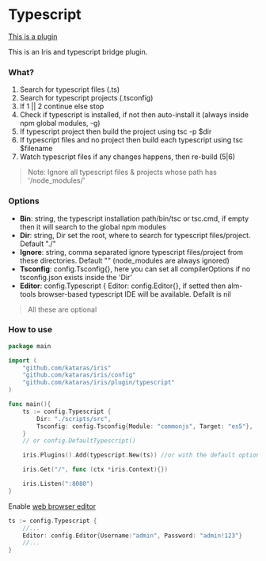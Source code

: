 # Typescript

[This is a plugin](https://github.com/kataras/iris/tree/master/plugin/typescript)

This is an Iris and typescript bridge plugin.

### What?

1. Search for typescript files (.ts)
2.    Search for typescript projects (.tsconfig)
3.    If 1 || 2 continue else stop
4.    Check if typescript is installed, if not then auto-install it (always inside npm global modules, -g)
5.    If typescript project then build the project using tsc -p $dir
6.    If typescript files and no project then build each typescript using tsc $filename
7.    Watch typescript files if any changes happens, then re-build (5|6)

 >Note: Ignore all typescript files & projects whose path has '/node_modules/'


### Options

 - **Bin**: string, the typescript installation path/bin/tsc or tsc.cmd, if empty then it will search to the global npm modules
 - **Dir**: string, Dir set the root, where to search for typescript files/project. Default "./" 
 - **Ignore**: string, comma separated ignore typescript files/project from these directories. Default "" (node_modules are always ignored) 
 - **Tsconfig**: config.Tsconfig{}, here you can set all compilerOptions if no tsconfig.json exists inside the 'Dir' 
 - **Editor**: config.Typescript { Editor: config.Editor{}, if setted then alm-tools browser-based typescript IDE will be available. Defailt is nil
 
 >All these are optional


### How to use

```go
package main

import (
    "github.com/kataras/iris"
    "github.com/kataras/iris/config"
    "github.com/kataras/iris/plugin/typescript"
)

func main(){
    ts := config.Typescript {
        Dir: "./scripts/src",
        Tsconfig: config.Tsconfig{Module: "commonjs", Target: "es5"}, 
    }
    // or config.DefaultTypescript()

    iris.Plugins().Add(typescript.New(ts)) //or with the default options just: typescript.New()

    iris.Get("/", func (ctx *iris.Context){})

    iris.Listen(":8080")
}
```

Enable [web browser editor](plugin-editor.md)

```go
ts := config.Typescript {
    //...
    Editor: config.Editor{Username:"admin", Password: "admin!123"}
    //...
}

```